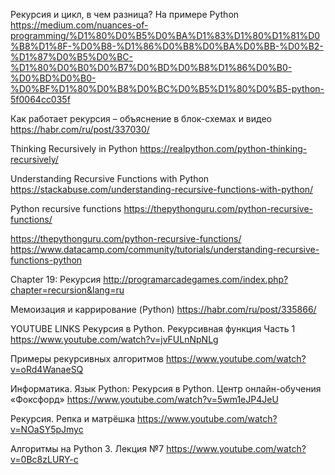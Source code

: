 Рекурсия и цикл, в чем разница? На примере Python
https://medium.com/nuances-of-programming/%D1%80%D0%B5%D0%BA%D1%83%D1%80%D1%81%D0%B8%D1%8F-%D0%B8-%D1%86%D0%B8%D0%BA%D0%BB-%D0%B2-%D1%87%D0%B5%D0%BC-%D1%80%D0%B0%D0%B7%D0%BD%D0%B8%D1%86%D0%B0-%D0%BD%D0%B0-%D0%BF%D1%80%D0%B8%D0%BC%D0%B5%D1%80%D0%B5-python-5f0064cc035f

Как работает рекурсия – объяснение в блок-схемах и видео
https://habr.com/ru/post/337030/

Thinking Recursively in Python
https://realpython.com/python-thinking-recursively/

Understanding Recursive Functions with Python
https://stackabuse.com/understanding-recursive-functions-with-python/

Python recursive functions
https://thepythonguru.com/python-recursive-functions/

https://thepythonguru.com/python-recursive-functions/
https://www.datacamp.com/community/tutorials/understanding-recursive-functions-python

Chapter 19: Рекурсия
http://programarcadegames.com/index.php?chapter=recursion&lang=ru

Мемоизация и каррирование (Python)
https://habr.com/ru/post/335866/



YOUTUBE LINKS
 Рекурсия в Python. Рекурсивная функция Часть 1
 https://www.youtube.com/watch?v=jvFULnNpNLg
 
 Примеры рекурсивных алгоритмов
https://www.youtube.com/watch?v=oRd4WanaeSQ

Информатика. Язык Python: Рекурсия в Python. Центр онлайн-обучения «Фоксфорд»
https://www.youtube.com/watch?v=5wm1eJP4JeU

Рекурсия. Репка и матрёшка
https://www.youtube.com/watch?v=NOaSY5pJmyc

Алгоритмы на Python 3. Лекция №7
https://www.youtube.com/watch?v=0Bc8zLURY-c
